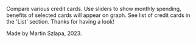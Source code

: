 Compare various credit cards.
Use sliders to show monthly spending, benefits of selected cards will appear on graph.
See list of credit cards in the 'List' section.
Thanks for having a look!

Made by Martin Szlapa, 2023.